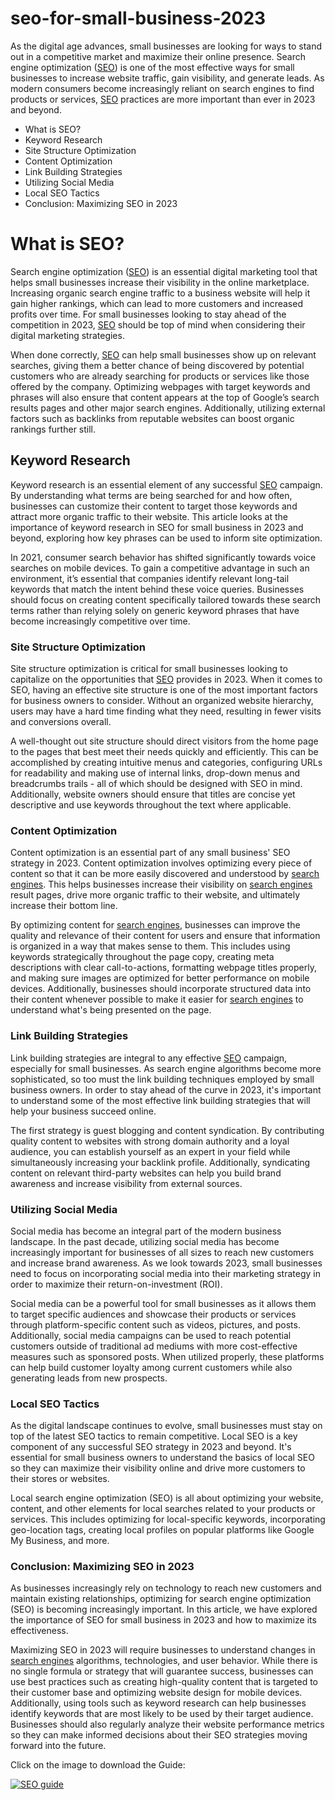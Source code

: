 # seo-for-small-business-2023
As the digital age advances, small businesses are looking for ways to stand out in a competitive market and maximize their online presence. Search engine optimization (<a href="https://www.nidacademy.org/the-importance-of-seo-for-small-businesses-in-2023/">SEO</a>) is one of the most effective ways for small businesses to increase website traffic, gain visibility, and generate leads. As modern consumers become increasingly reliant on search engines to find products or services, <a href="https://www.nidacademy.org/the-importance-of-seo-for-small-businesses-in-2023/">SEO</a> practices are more important than ever in 2023 and beyond.


<ul>
<li>What is SEO?</li>
<li>Keyword Research</li>
<li>Site Structure Optimization</li>
<li>Content Optimization</li>
<li>Link Building Strategies</li>
<li>Utilizing Social Media</li>
<li>Local SEO Tactics</li>
<li>Conclusion: Maximizing SEO in 2023 </li>
</ul>

<h1>What is SEO?</h1>



Search engine optimization (<a href="https://www.nidacademy.org/the-importance-of-seo-for-small-businesses-in-2023/">SEO</a>) is an essential digital marketing tool that helps small businesses increase their visibility in the online marketplace. Increasing organic search engine traffic to a business website will help it gain higher rankings, which can lead to more customers and increased profits over time. For small businesses looking to stay ahead of the competition in 2023, <a href="https://www.nidacademy.org/the-importance-of-seo-for-small-businesses-in-2023/">SEO</a> should be top of mind when considering their digital marketing strategies.



When done correctly, <a href="https://www.nidacademy.org/the-importance-of-seo-for-small-businesses-in-2023/">SEO</a> can help small businesses show up on relevant searches, giving them a better chance of being discovered by potential customers who are already searching for products or services like those offered by the company. Optimizing webpages with target keywords and phrases will also ensure that content appears at the top of Google’s search results pages and other major search engines. Additionally, utilizing external factors such as backlinks from reputable websites can boost organic rankings further still. 



<h2>Keyword Research</h2>



Keyword research is an essential element of any successful <a href="https://www.nidacademy.org/the-importance-of-seo-for-small-businesses-in-2023/">SEO</a> campaign. By understanding what terms are being searched for and how often, businesses can customize their content to target those keywords and attract more organic traffic to their website. This article looks at the importance of keyword research in SEO for small business in 2023 and beyond, exploring how key phrases can be used to inform site optimization.



In 2021, consumer search behavior has shifted significantly towards voice searches on mobile devices. To gain a competitive advantage in such an environment, it’s essential that companies identify relevant long-tail keywords that match the intent behind these voice queries. Businesses should focus on creating content specifically tailored towards these search terms rather than relying solely on generic keyword phrases that have become increasingly competitive over time. 



<h3>Site Structure Optimization</h3>



Site structure optimization is critical for small businesses looking to capitalize on the opportunities that <a href="https://www.nidacademy.org/the-importance-of-seo-for-small-businesses-in-2023/">SEO</a> provides in 2023. When it comes to SEO, having an effective site structure is one of the most important factors for business owners to consider. Without an organized website hierarchy, users may have a hard time finding what they need, resulting in fewer visits and conversions overall. 



A well-thought out site structure should direct visitors from the home page to the pages that best meet their needs quickly and efficiently. This can be accomplished by creating intuitive menus and categories, configuring URLs for readability and making use of internal links, drop-down menus and breadcrumbs trails - all of which should be designed with SEO in mind. Additionally, website owners should ensure that titles are concise yet descriptive and use keywords throughout the text where applicable. 



<h3>Content Optimization</h3>



Content optimization is an essential part of any small business' SEO strategy in 2023. Content optimization involves optimizing every piece of content so that it can be more easily discovered and understood by <a href="https://www.nidacademy.org/the-importance-of-seo-for-small-businesses-in-2023/">search engines</a>. This helps businesses increase their visibility on <a href="https://www.viralcontent.shop/seo-marketing-school/">search engines</a> result pages, drive more organic traffic to their website, and ultimately increase their bottom line.



By optimizing content for <a href="https://www.nidacademy.org/the-importance-of-seo-for-small-businesses-in-2023/">search engines</a>, businesses can improve the quality and relevance of their content for users and ensure that information is organized in a way that makes sense to them. This includes using keywords strategically throughout the page copy, creating meta descriptions with clear call-to-actions, formatting webpage titles properly, and making sure images are optimized for better performance on mobile devices. Additionally, businesses should incorporate structured data into their content whenever possible to make it easier for <a href="https://www.viralcontent.shop/seo-marketing-school/">search engines</a> to understand what's being presented on the page. 



<h3>Link Building Strategies</h3>



Link building strategies are integral to any effective <a href="https://www.nidacademy.org/the-importance-of-seo-for-small-businesses-in-2023/">SEO</a> campaign, especially for small businesses. As search engine algorithms become more sophisticated, so too must the link building techniques employed by small business owners. In order to stay ahead of the curve in 2023, it's important to understand some of the most effective link building strategies that will help your business succeed online. 



The first strategy is guest blogging and content syndication. By contributing quality content to websites with strong domain authority and a loyal audience, you can establish yourself as an expert in your field while simultaneously increasing your backlink profile. Additionally, syndicating content on relevant third-party websites can help you build brand awareness and increase visibility from external sources. 



<h3>Utilizing Social Media</h3>



Social media has become an integral part of the modern business landscape. In the past decade, utilizing social media has become increasingly important for businesses of all sizes to reach new customers and increase brand awareness. As we look towards 2023, small businesses need to focus on incorporating social media into their marketing strategy in order to maximize their return-on-investment (ROI). 



Social media can be a powerful tool for small businesses as it allows them to target specific audiences and showcase their products or services through platform-specific content such as videos, pictures, and posts. Additionally, social media campaigns can be used to reach potential customers outside of traditional ad mediums with more cost-effective measures such as sponsored posts. When utilized properly, these platforms can help build customer loyalty among current customers while also generating leads from new prospects. 



<h3>Local SEO Tactics</h3>



As the digital landscape continues to evolve, small businesses must stay on top of the latest SEO tactics to remain competitive. Local SEO is a key component of any successful SEO strategy in 2023 and beyond. It's essential for small business owners to understand the basics of local SEO so they can maximize their visibility online and drive more customers to their stores or websites.



Local search engine optimization (SEO) is all about optimizing your website, content, and other elements for local searches related to your products or services. This includes optimizing for local-specific keywords, incorporating geo-location tags, creating local profiles on popular platforms like Google My Business, and more. 



<h3>Conclusion: Maximizing SEO in 2023 </h3>



As businesses increasingly rely on technology to reach new customers and maintain existing relationships, optimizing for search engine optimization (SEO) is becoming increasingly important. In this article, we have explored the importance of SEO for small business in 2023 and how to maximize its effectiveness. 



Maximizing SEO in 2023 will require businesses to understand changes in <a href="https://www.viralcontent.shop/seo-marketing-school/">search engines</a> algorithms, technologies, and user behavior. While there is no single formula or strategy that will guarantee success, businesses can use best practices such as creating high-quality content that is targeted to their customer base and optimizing website design for mobile devices. Additionally, using tools such as keyword research can help businesses identify keywords that are most likely to be used by their target audience. Businesses should also regularly analyze their website performance metrics so they can make informed decisions about their SEO strategies moving forward into the future. 

<p>Click on the image to download the Guide:<p>

<a href="https://www.viralcontent.shop">
  <img src="https://www.viralcontent.shop/wp-content/uploads/2022/12/dd.webp" alt="SEO guide" >
</a>
